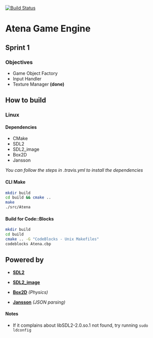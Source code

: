[![Build Status](https://travis-ci.org/rcsole/Atena.svg?branch=master)](https://travis-ci.org/rcsole/Atena)

# Atena Game Engine
## Sprint 1
### Objectives
* Game Object Factory
* Input Handler
* Texture Manager **(done)**

## How to build
### Linux
#### Dependencies
* CMake
* SDL2
* SDL2_image
* Box2D
* Jansson

*You can follow the steps in .travis.yml to install the dependencies*

#### CLI Make
```bash
mkdir build
cd build && cmake ..
make
./src/Atena
```

#### Build for Code::Blocks
```bash
mkdir build
cd build
cmake .. -G "CodeBlocks - Unix Makefiles"
codeblocks Atena.cbp
```

## Powered by
* **[SDL2](https://www.libsdl.org/)**

* **[SDL2_image](https://www.libsdl.org/projects/SDL_image/)**

* **[Box2D](http://box2d.org/)** *(Physics)*

* **[Jansson](http://www.digip.org/jansson/)** *(JSON parsing)*

#### Notes
* If it complains about libSDL2-2.0.so.1 not found, try running `sudo ldconfig`
